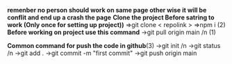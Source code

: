 **remenber no person should work on same page other wise it will be conflit and end up a crash the page**
**Clone the project Before satring to work (Only once for setting up project))**
=>git clone < repolink  > 
=>npm i (2)
**Before working on project use this command**
->git pull origin main /n (1)

**Common command for push the code in github**(3)
->git init /n
->git status  /n
->git add .
->git commit -m "first commit"
->git push origin main
